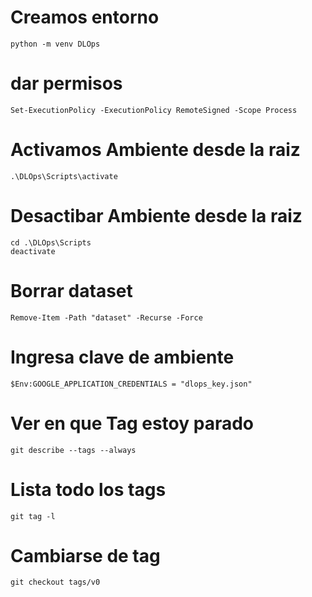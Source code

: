 # Creamos entorno

    python -m venv DLOps

# dar permisos

    Set-ExecutionPolicy -ExecutionPolicy RemoteSigned -Scope Process

# Activamos Ambiente desde la raiz

    .\DLOps\Scripts\activate

# Desactibar Ambiente desde la raiz
    cd .\DLOps\Scripts
    deactivate

# Borrar dataset

    Remove-Item -Path "dataset" -Recurse -Force 

# Ingresa clave de ambiente

    $Env:GOOGLE_APPLICATION_CREDENTIALS = "dlops_key.json"


# Ver en que Tag estoy parado

    git describe --tags --always

# Lista todo los tags

    git tag -l 

# Cambiarse de tag

    git checkout tags/v0
